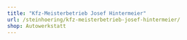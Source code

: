```yaml
---
title: "Kfz-Meisterbetrieb Josef Hintermeier"
url: /steinhoering/kfz-meisterbetrieb-josef-hintermeier/
shop: Autowerkstatt
---
```


